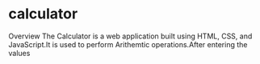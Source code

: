 # calculator #
Overview
The Calculator is a web application built using HTML, CSS, and JavaScript.It is used to perform Arithemtic operations.After entering the values
